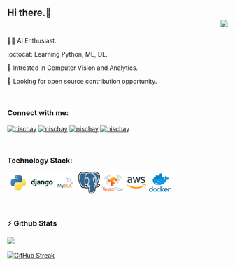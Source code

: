 
## Hi there.👋  <div align = 'right'>![](https://komarev.com/ghpvc/?username=nischay105&color=red)</div> 

:man_technologist: AI Enthusiast.

:octocat: Learning Python, ML, DL.

:robot: Intrested in Computer Vision and Analytics.  

:handshake: Looking for open source contribution opportunity.

<br/>

<h3 align="left">Connect with me:</h3>

<p align="left">
<a href="https://www.linkedin.com/in/nischayggowda" target="blank"><img align="center" src="https://cdn.jsdelivr.net/npm/simple-icons@3.0.1/icons/linkedin.svg" alt="nischay" height="30" width="40" /></a>
<a href="https://www.kaggle.com/nischay105" target="blank"><img align="center" src="https://cdn.jsdelivr.net/npm/simple-icons@3.0.1/icons/kaggle.svg" alt="nischay" height="30" width="40" /></a>
<a href="https://nischay-gowda.medium.com" target="blank"><img align="center" src="https://cdn.jsdelivr.net/npm/simple-icons@3.0.1/icons/medium.svg" alt="nischay" height="30" width="40" /></a>
<a href="https://www.instagram.com/thenischaygowda" target="blank"><img align="center" src="https://cdn.jsdelivr.net/npm/simple-icons@3.0.1/icons/instagram.svg" alt="nischay" height="30" width="40" /></a>
</p>

<br/>

<h3 align="left">Technology Stack:</h3>

<p align="left">
<img  alt="Python" width="50px" src="https://raw.githubusercontent.com/github/explore/80688e429a7d4ef2fca1e82350fe8e3517d3494d/topics/python/python.png" />
<img  alt="Python" width="50px" src="https://raw.githubusercontent.com/github/explore/80688e429a7d4ef2fca1e82350fe8e3517d3494d/topics/django/django.png" />
<img  alt="Mysql" width="50px" src="https://raw.githubusercontent.com/github/explore/80688e429a7d4ef2fca1e82350fe8e3517d3494d/topics/mysql/mysql.png" />
<img  alt="Postgresql" width="50px" src="https://raw.githubusercontent.com/github/explore/80688e429a7d4ef2fca1e82350fe8e3517d3494d/topics/postgresql/postgresql.png" />
<img  alt="Postgresql" width="50px" src="https://raw.githubusercontent.com/github/explore/80688e429a7d4ef2fca1e82350fe8e3517d3494d/topics/tensorflow/tensorflow.png" />
<img  alt="AWS" width="50px" src="https://raw.githubusercontent.com/github/explore/fbceb94436312b6dacde68d122a5b9c7d11f9524/topics/aws/aws.png" />
<img  alt="Docker" width="50px" src="https://raw.githubusercontent.com/github/explore/80688e429a7d4ef2fca1e82350fe8e3517d3494d/topics/docker/docker.png" />
<p>

<br/>

### :zap: Github Stats

![](https://github-readme-stats.vercel.app/api?username=thenischaygowda)

[![GitHub Streak](https://github-readme-streak-stats.herokuapp.com?user=thenischaygowda)](https://git.io/streak-stats)
